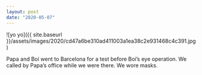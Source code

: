 ```yaml
---
layout: post
date: "2020-05-07"
---
```


![yo yo]({{ site.baseurl }}/assets/images/2020/cd47a6be310ad411003a1ea38c2e931468c4c391.jpg)

Papa and Boí went to Barcelona for a test before Boí’s eye operation. We called by Papa’s office while we were there. We wore masks.
